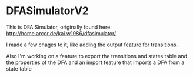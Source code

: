 DFASimulatorV2
==============

This is DFA Simulator, originally found here: http://home.arcor.de/kai.w1986/dfasimulator/ 

I made a few chages to it, like adding the output feature for transitions.

Also I'm working on a feature to export the transitions and states table and the properties of the DFA and an import feature that imports a DFA from a state table
